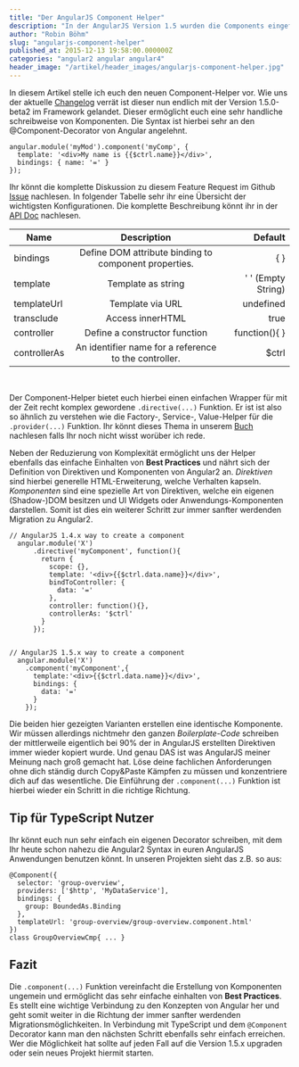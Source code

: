 ```yaml
---
title: "Der AngularJS Component Helper"
description: "In der AngularJS Version 1.5 wurden die Components eingeführt. Lernt wozu sie gut sind und warum ihr sie nutzen sollten. Macht eure Projekte bereit für Angular Version >2.x"
author: "Robin Böhm"
slug: "angularjs-component-helper"
published_at: 2015-12-13 19:58:00.000000Z
categories: "angular2 angular angular4"
header_image: "/artikel/header_images/angularjs-component-helper.jpg"
---
```


In diesem Artikel stelle ich euch den neuen Component-Helper vor. Wie uns der aktuelle [Changelog] verrät ist dieser nun endlich mit der Version 1.5.0-beta2 im Framework gelandet. Dieser ermöglicht euch eine sehr handliche schreibweise von Komponenten. Die Syntax ist hierbei sehr an den @Component-Decorator von Angular angelehnt.

    angular.module('myMod').component('myComp', {
      template: '<div>My name is {{$ctrl.name}}</div>',
      bindings: { name: '=' }
    });

Ihr könnt die komplette Diskussion zu diesem Feature Request im Github [Issue] nachlesen. In folgender Tabelle sehr ihr eine Übersicht der wichtigsten Konfigurationen. Die komplette Beschreibung könnt ihr in der [API Doc] nachlesen. 


 Name | Description | Default
 | ---|:---:| ---:|
 bindings| Define DOM attribute binding to component properties. | { }
template | Template as string | ' ' (Empty String)
templateUrl | Template via URL | undefined
transclude | Access innerHTML | true
controller | Define a constructor function | function(){ }
controllerAs | An identifier name for a reference to the controller. | $ctrl

<br/>

Der Component-Helper bietet euch hierbei einen einfachen Wrapper für mit der Zeit recht komplex gewordene `.directive(...)` Funktion. Er ist ist also so ähnlich zu verstehen wie die Factory-, Service-, Value-Helper für die `.provider(...)` Funktion. Ihr könnt dieses Thema in unserem [Buch](/buecher/angularjs-buch/services) nachlesen falls Ihr noch nicht wisst worüber ich rede.

Neben der Reduzierung von Komplexität ermöglicht uns der Helper ebenfalls das einfache Einhalten von **Best Practices** und nährt sich der Definition von Direktiven und Komponenten von Angular2 an. *Direktiven* sind hierbei generelle HTML-Erweiterung, welche Verhalten kapseln. *Komponenten* sind eine spezielle Art von Direktiven, welche ein eigenen (Shadow-)DOM besitzen und UI Widgets oder Anwendungs-Komponenten darstellen. Somit ist dies ein weiterer Schritt zur immer sanfter werdenden Migration zu Angular2.

    // AngularJS 1.4.x way to create a component
      angular.module('X')
          .directive('myComponent', function(){
            return {
              scope: {},
              template: '<div>{{$ctrl.data.name}}</div>',
              bindToController: {
                data: '='
              },
              controller: function(){},
              controllerAs: '$ctrl'
            }
          });


    // AngularJS 1.5.x way to create a component
      angular.module('X')
        .component('myComponent',{
          template:'<div>{{$ctrl.data.name}}</div>',
          bindings: {
            data: '='
          }
        });
        


Die beiden hier gezeigten Varianten erstellen eine identische Komponente. Wir müssen allerdings nichtmehr den ganzen *Boilerplate-Code* schreiben der mittlerweile eigentlich bei 90% der in AngularJS erstellten Direktiven immer wieder kopiert wurde. Und genau DAS ist was AngularJS meiner Meinung nach groß gemacht hat. Löse deine fachlichen Anforderungen ohne dich ständig durch Copy&Paste Kämpfen zu müssen und konzentriere dich auf das wesentliche. Die Einführung der `.component(...)` Funktion ist hierbei wieder ein Schritt in die richtige Richtung.

## Tip für TypeScript Nutzer

Ihr könnt euch nun sehr einfach ein eigenen Decorator schreiben, mit dem Ihr heute schon nahezu die Angular2 Syntax in euren AngularJS Anwendungen benutzen könnt. In unseren Projekten sieht das z.B. so aus: 

    @Component({
      selector: 'group-overview',
      providers: ['$http', 'MyDataService'],
      bindings: {
        group: BoundedAs.Binding
      },
      templateUrl: 'group-overview/group-overview.component.html'
    })
    class GroupOverviewCmp{ ... }


## Fazit
Die `.component(...)` Funktion vereinfacht die Erstellung von Komponenten ungemein und ermöglicht das sehr einfache einhalten von **Best Practices**. Es stellt eine wichtige Verbindung zu den Konzepten von Angular her und geht somit weiter in die Richtung der immer sanfter werdenden Migrationsmöglichkeiten. In Verbindung mit TypeScript und dem `@Component` Decorator kann man den nächsten Schritt ebenfalls sehr einfach erreichen. Wer die Möglichkeit hat sollte auf jeden Fall auf die Version 1.5.x upgraden oder sein neues Projekt hiermit starten.


   [API Doc]: <https://docs.angularjs.org/api/ng/type/angular.Module#component>
   [Issue]: <https://github.com/angular/angular.js/issues/10007>
   [Changelog]: <https://github.com/angular/angular.js/blob/master/CHANGELOG.md#150-beta2-effective-delegation-2015-11-17>

